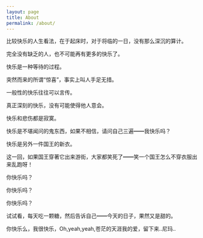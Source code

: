 ```yaml
---
layout: page
title: About
permalink: /about/
---
```


比较快乐的人生看法，在于起床时，对于将临的一日，没有那么深沉的算计。

完全没有缺乏的人，也不可能再有更多的快乐了。

快乐是一种等待的过程。

突然而来的所谓“惊喜”，事实上叫人手足无措。

一般性的快乐往往可以言传。 

真正深刻的快乐，没有可能使得他人意会。

快乐和悲伤都是寂寞。

快乐是不堪闻问的鬼东西，如果不相信，请问自己三遍━━我快乐吗？

快乐是另外一件国王的新衣。

这一回，如果国王穿著它出来游街，大家都笑死了━━笑一个国王怎么不穿衣服出来乱跑呀！

你快乐吗？

你快乐吗？

你快乐吗？

试试看，每天吃一颗糖，然后告诉自己━━今天的日子，果然又是甜的。

你快乐么，我很快乐，Oh,yeah,yeah,苍茫的天涯我的爱，留下来..尼玛..